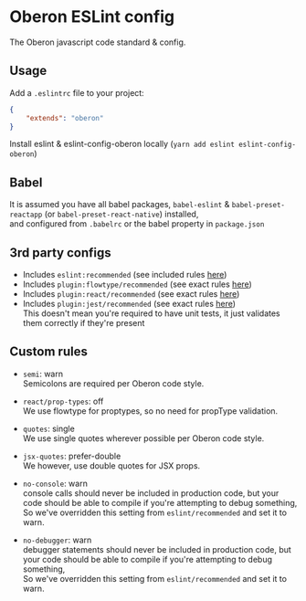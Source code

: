 # Oberon ESLint config

The Oberon javascript code standard & config.


## Usage
Add a `.eslintrc` file to your project:  


```json
{
    "extends": "oberon"
}
```

Install eslint & eslint-config-oberon locally (`yarn add eslint eslint-config-oberon`)
  
## Babel
It is assumed you have all babel packages, `babel-eslint` & `babel-preset-reactapp` (or `babel-preset-react-native`) installed,  
and configured from `.babelrc` or the babel property in `package.json`  

## 3rd party configs

- Includes `eslint:recommended` (see included rules [here](http://eslint.org/docs/rules/))
- Includes `plugin:flowtype/recommended` (see exact rules [here](https://github.com/gajus/eslint-plugin-flowtype/blob/master/src/configs/recommended.json))
- Includes `plugin:react/recommended` (see exact rules [here](https://github.com/yannickcr/eslint-plugin-react/blob/master/index.js#L113))
- Includes `plugin:jest/recommended` (see exact rules [here](https://www.npmjs.com/package/eslint-plugin-jest#recommended))  
This doesn't mean you're required to have unit tests, it just validates them correctly if they're present

## Custom rules

- `semi`: warn  
Semicolons are required per Oberon code style.

- `react/prop-types`: off  
We use flowtype for proptypes, so no need for propType validation.

- `quotes`: single  
We use single quotes wherever possible per Oberon code style.

- `jsx-quotes`: prefer-double    
We however, use double quotes for JSX props.

- `no-console`: warn  
console calls should never be included in production code, but your code should be able to compile if you're attempting to debug something,  
So we've overridden this setting from `eslint/recommended` and set it to warn.

- `no-debugger`: warn  
debugger statements should never be included in production code, but your code should be able to compile if you're attempting to debug something,  
So we've overridden this setting from `eslint/recommended` and set it to warn.